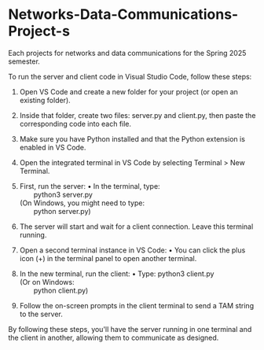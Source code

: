 # Networks-Data-Communications-Project-s
Each projects for networks and data communications for the Spring 2025 semester.

To run the server and client code in Visual Studio Code, follow these steps:

1. Open VS Code and create a new folder for your project (or open an existing folder).

2. Inside that folder, create two files: server.py and client.py, then paste the corresponding code into each file.

3. Make sure you have Python installed and that the Python extension is enabled in VS Code.

4. Open the integrated terminal in VS Code by selecting Terminal > New Terminal.

5. First, run the server:
   • In the terminal, type:  
  python3 server.py  
   (On Windows, you might need to type:  
  python server.py)

6. The server will start and wait for a client connection. Leave this terminal running.

7. Open a second terminal instance in VS Code:
   • You can click the plus icon (+) in the terminal panel to open another terminal.
   
8. In the new terminal, run the client:
   • Type:  python3 client.py  
   (Or on Windows:  
  python client.py)

9. Follow the on-screen prompts in the client terminal to send a TAM string to the server.

By following these steps, you'll have the server running in one terminal and the client in another, allowing them to communicate as designed.
